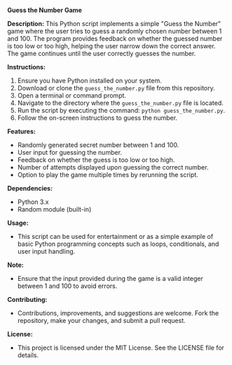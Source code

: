 **Guess the Number Game**

**Description:**
This Python script implements a simple "Guess the Number" game where the user tries to guess a randomly chosen number between 1 and 100. The program provides feedback on whether the guessed number is too low or too high, helping the user narrow down the correct answer. The game continues until the user correctly guesses the number.

**Instructions:**
1. Ensure you have Python installed on your system.
2. Download or clone the `guess_the_number.py` file from this repository.
3. Open a terminal or command prompt.
4. Navigate to the directory where the `guess_the_number.py` file is located.
5. Run the script by executing the command: `python guess_the_number.py`.
6. Follow the on-screen instructions to guess the number.

**Features:**
- Randomly generated secret number between 1 and 100.
- User input for guessing the number.
- Feedback on whether the guess is too low or too high.
- Number of attempts displayed upon guessing the correct number.
- Option to play the game multiple times by rerunning the script.

**Dependencies:**
- Python 3.x
- Random module (built-in)

**Usage:**
- This script can be used for entertainment or as a simple example of basic Python programming concepts such as loops, conditionals, and user input handling.

**Note:**
- Ensure that the input provided during the game is a valid integer between 1 and 100 to avoid errors.

**Contributing:**
- Contributions, improvements, and suggestions are welcome. Fork the repository, make your changes, and submit a pull request.

**License:**
- This project is licensed under the MIT License. See the LICENSE file for details.
